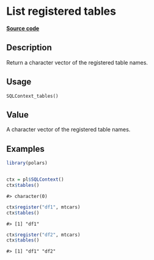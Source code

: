 
# List registered tables

[**Source code**](https://github.com/pola-rs/r-polars/tree/main/R/sql.R#L175)

## Description

Return a character vector of the registered table names.

## Usage

<pre><code class='language-R'>SQLContext_tables()
</code></pre>

## Value

A character vector of the registered table names.

## Examples

``` r
library(polars)


ctx = pl$SQLContext()
ctx$tables()
```

    #> character(0)

``` r
ctx$register("df1", mtcars)
ctx$tables()
```

    #> [1] "df1"

``` r
ctx$register("df2", mtcars)
ctx$tables()
```

    #> [1] "df1" "df2"
